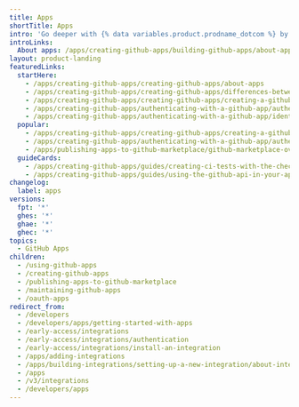 ```yaml
---
title: Apps
shortTitle: Apps
intro: 'Go deeper with {% data variables.product.prodname_dotcom %} by integrating with our APIs and webhooks, customizing your {% data variables.product.prodname_dotcom %} workflow, and building and sharing apps with the community.'
introLinks:
  About apps: /apps/creating-github-apps/building-github-apps/about-apps
layout: product-landing
featuredLinks:
  startHere:
    - /apps/creating-github-apps/creating-github-apps/about-apps
    - /apps/creating-github-apps/creating-github-apps/differences-between-github-apps-and-oauth-apps
    - /apps/creating-github-apps/creating-github-apps/creating-a-github-app
    - /apps/creating-github-apps/authenticating-with-a-github-app/authenticating-with-github-apps
    - /apps/creating-github-apps/authenticating-with-a-github-app/identifying-and-authorizing-users-for-github-apps
  popular:
    - /apps/creating-github-apps/creating-github-apps/creating-a-github-app
    - /apps/creating-github-apps/authenticating-with-a-github-app/authenticating-with-github-apps
    - /apps/publishing-apps-to-github-marketplace/github-marketplace-overview/about-github-marketplace
  guideCards:
    - /apps/creating-github-apps/guides/creating-ci-tests-with-the-checks-api
    - /apps/creating-github-apps/guides/using-the-github-api-in-your-app
changelog:
  label: apps
versions:
  fpt: '*'
  ghes: '*'
  ghae: '*'
  ghec: '*'
topics:
  - GitHub Apps
children:
  - /using-github-apps
  - /creating-github-apps
  - /publishing-apps-to-github-marketplace
  - /maintaining-github-apps
  - /oauth-apps
redirect_from:
  - /developers
  - /developers/apps/getting-started-with-apps
  - /early-access/integrations
  - /early-access/integrations/authentication
  - /early-access/integrations/install-an-integration
  - /apps/adding-integrations
  - /apps/building-integrations/setting-up-a-new-integration/about-integrations
  - /apps
  - /v3/integrations
  - /developers/apps
---
```

